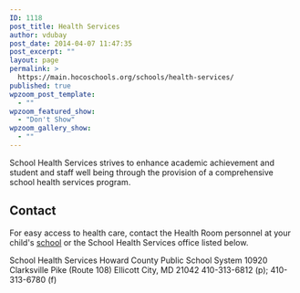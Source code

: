 ```yaml
---
ID: 1118
post_title: Health Services
author: vdubay
post_date: 2014-04-07 11:47:35
post_excerpt: ""
layout: page
permalink: >
  https://main.hocoschools.org/schools/health-services/
published: true
wpzoom_post_template:
  - ""
wpzoom_featured_show:
  - "Don't Show"
wpzoom_gallery_show:
  - ""
---
```

<p>School Health Services strives to enhance academic achievement and student and staff well being through the provision of a comprehensive school health services program.</p>

<h2>Contact</h2>
<p>For easy access to health care, contact the Health Room personnel at your child's <a href="/schools/">school</a> or the School Health Services office listed below.</p>

<p>School Health Services
Howard County Public School System
10920 Clarksville Pike (Route 108)
Ellicott City, MD 21042
410-313-6812 (p);
410-313-6780 (f)</p>